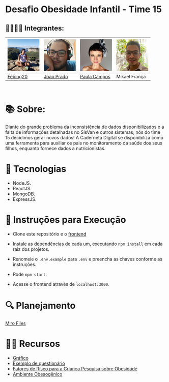 # Desafio Obesidade Infantil - Time 15 

## 👩‍👩‍👧‍👧 Integrantes:
|<img src="readmeFiles/pics/fernandapp.jpg" width="100" />|<img src="readmeFiles/pics/joaopp.jpg" width="100" />|<img src="readmeFiles/pics/solpp.jpg" width="100" />|<img src="readmeFiles/pics/mikael.png" width="100" />|
|---|---|---|---|
|[Febing20](https://github.com/febing20)|[Joao Prado](https://github.com/jppradoleal)|[Paula Campos](https://github.com/Paulacamposro)|Mikael França|
<br />

# 📚 Sobre:
Diante do grande problema da inconsistência de dados disponibilizados e a falta de informações detalhadas no SisVan e outros sistemas, nós do time 15 decidimos gerar novos dados! A Caderneta Digital se disponibiliza como uma ferramenta para auxiliar os pais no monitoramento da saúde dos seus filhos, enquanto fornece dados a nutricionistas.

# 🔧 Tecnologias
* NodeJS.
* ReactJS.
* MongoDB.
* ExpressJS.

# 📃 Instruções para Execução
* Clone este repositório e o [frontend](https://github.com/jppradoleal/hackathon-saude-infantil-frontend-time-15)

* Instale as dependências de cada um, executando `npm install` em cada raiz dos projetos.

* Renomeie o `.env.example` para `.env` e preencha as chaves conforme as instruções.

* Rode `npm start`.

* Acesse o frontend através de `localhost:3000`.

# 🔍 Planejamento

[Miro Files](https://miro.com/app/board/o9J_khtMfM0=/)

# 👩‍🏫 Recursos

* [Gráfico](https://c3js.org/gettingstarted.html)
* [Exemplo de questionário](https://global.rethinkobesity.com/patients.html#section-weight-management-goals)
* [Fatores de Risco para a Criança Pesquisa sobre Obesidade](https://www.scielo.br/scielo.php?script=sci_arttext&pid=S0034-71672010000100012)
* [Ambiente Obesogênico](https://www.scielo.br/scielo.php?script=sci_arttext&pid=S0021-75572016000400030&lng=pt&tlng=pt)



